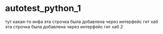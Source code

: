 # autotest_python_1
тут какая-то инфа
эта строчка была добавлена через интерфейс гит хаб
эта строчка была добавлена через интерфейс гит хаб 2 
